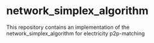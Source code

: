 # network_simplex_algorithm
 This repository contains an implementation of the network_simplex_algorithm for electricity p2p-matching
